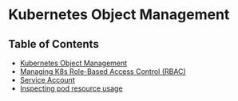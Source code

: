 # Kubernetes Object Management

## Table of Contents
* [Kubernetes Object Management](./Kubernetes%20Object%20Management.md)
* [Managing K8s Role-Based Access Control (RBAC)](./Managing%20K8s%20Role-Based%20Access%20Control.md)
* [Service Account](./Service%20Account.md)
* [Inspecting pod resource usage](./Inspecting%20pod%20resource%20usage.md)
